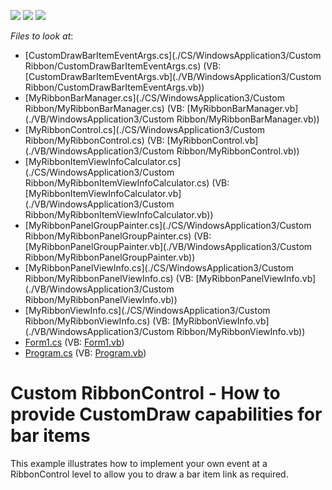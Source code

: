<!-- default badges list -->
![](https://img.shields.io/endpoint?url=https://codecentral.devexpress.com/api/v1/VersionRange/128615761/10.1.9%2B)
[![](https://img.shields.io/badge/Open_in_DevExpress_Support_Center-FF7200?style=flat-square&logo=DevExpress&logoColor=white)](https://supportcenter.devexpress.com/ticket/details/E3153)
[![](https://img.shields.io/badge/📖_How_to_use_DevExpress_Examples-e9f6fc?style=flat-square)](https://docs.devexpress.com/GeneralInformation/403183)
<!-- default badges end -->
<!-- default file list -->
*Files to look at*:

* [CustomDrawBarItemEventArgs.cs](./CS/WindowsApplication3/Custom Ribbon/CustomDrawBarItemEventArgs.cs) (VB: [CustomDrawBarItemEventArgs.vb](./VB/WindowsApplication3/Custom Ribbon/CustomDrawBarItemEventArgs.vb))
* [MyRibbonBarManager.cs](./CS/WindowsApplication3/Custom Ribbon/MyRibbonBarManager.cs) (VB: [MyRibbonBarManager.vb](./VB/WindowsApplication3/Custom Ribbon/MyRibbonBarManager.vb))
* [MyRibbonControl.cs](./CS/WindowsApplication3/Custom Ribbon/MyRibbonControl.cs) (VB: [MyRibbonControl.vb](./VB/WindowsApplication3/Custom Ribbon/MyRibbonControl.vb))
* [MyRibbonItemViewInfoCalculator.cs](./CS/WindowsApplication3/Custom Ribbon/MyRibbonItemViewInfoCalculator.cs) (VB: [MyRibbonItemViewInfoCalculator.vb](./VB/WindowsApplication3/Custom Ribbon/MyRibbonItemViewInfoCalculator.vb))
* [MyRibbonPanelGroupPainter.cs](./CS/WindowsApplication3/Custom Ribbon/MyRibbonPanelGroupPainter.cs) (VB: [MyRibbonPanelGroupPainter.vb](./VB/WindowsApplication3/Custom Ribbon/MyRibbonPanelGroupPainter.vb))
* [MyRibbonPanelViewInfo.cs](./CS/WindowsApplication3/Custom Ribbon/MyRibbonPanelViewInfo.cs) (VB: [MyRibbonPanelViewInfo.vb](./VB/WindowsApplication3/Custom Ribbon/MyRibbonPanelViewInfo.vb))
* [MyRibbonViewInfo.cs](./CS/WindowsApplication3/Custom Ribbon/MyRibbonViewInfo.cs) (VB: [MyRibbonViewInfo.vb](./VB/WindowsApplication3/Custom Ribbon/MyRibbonViewInfo.vb))
* [Form1.cs](./CS/WindowsApplication3/Form1.cs) (VB: [Form1.vb](./VB/WindowsApplication3/Form1.vb))
* [Program.cs](./CS/WindowsApplication3/Program.cs) (VB: [Program.vb](./VB/WindowsApplication3/Program.vb))
<!-- default file list end -->
# Custom RibbonControl - How to provide CustomDraw capabilities for bar items 


<p>This example illustrates how to implement your own event at a RibbonControl level to allow you to draw a bar item link as required. </p>

<br/>


